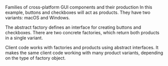Families of cross-platform GUI components and their production
In this example, buttons and checkboxes will act as products. They have two variants: macOS and Windows.

The abstract factory defines an interface for creating buttons and checkboxes. There are two concrete factories, which return both products in a single variant.

Client code works with factories and products using abstract interfaces. It makes the same client code working with many product variants, depending on the type of factory object.